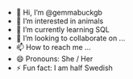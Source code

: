 - 👋 Hi, I’m @gemmabuckgb
- 👀 I’m interested in animals
- 🌱 I’m currently learning SQL 
- 💞️ I’m looking to collaborate on ...
- 📫 How to reach me ...
- 😄 Pronouns: She / Her
- ⚡ Fun fact: I am half Swedish

<!---
gemmabuckgb/gemmabuckgb is a ✨ special ✨ repository because its `README.md` (this file) appears on your GitHub profile.
You can click the Preview link to take a look at your changes.
--->
